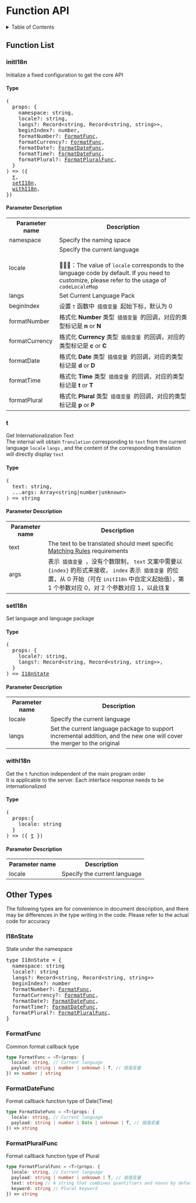 
# Function API

<details >
  <summary>Table of Contents</summary>

  &emsp;&emsp;[Function List](#function-list)<br/>
  &emsp;&emsp;&emsp;&emsp;[initI18n](#initi18n)<br/>
  &emsp;&emsp;&emsp;&emsp;&emsp;&emsp;[Type](#initi18n-type)<br/>
  &emsp;&emsp;&emsp;&emsp;&emsp;&emsp;[Parameter Description](#initi18n-parameter-description)<br/>
  &emsp;&emsp;&emsp;&emsp;[t](#t)<br/>
  &emsp;&emsp;&emsp;&emsp;&emsp;&emsp;[Type](#t-type)<br/>
  &emsp;&emsp;&emsp;&emsp;&emsp;&emsp;[Parameter Description](#t-parameter-description)<br/>
  &emsp;&emsp;&emsp;&emsp;[setI18n](#seti18n)<br/>
  &emsp;&emsp;&emsp;&emsp;&emsp;&emsp;[Type](#seti18n-type)<br/>
  &emsp;&emsp;&emsp;&emsp;&emsp;&emsp;[Parameter Description](#seti18n-parameter-description)<br/>
  &emsp;&emsp;&emsp;&emsp;[withI18n](#withi18n)<br/>
  &emsp;&emsp;&emsp;&emsp;&emsp;&emsp;[Type](#withi18n-type)<br/>
  &emsp;&emsp;&emsp;&emsp;&emsp;&emsp;[Parameter Description](#withi18n-parameter-description)<br/>
  &emsp;&emsp;[Other Types](#other-types)<br/>
  &emsp;&emsp;&emsp;&emsp;[I18nState](#i18nstate)<br/>
  &emsp;&emsp;&emsp;&emsp;[FormatFunc](#formatfunc)<br/>
  &emsp;&emsp;&emsp;&emsp;[FormatDateFunc](#formatdatefunc)<br/>
  &emsp;&emsp;&emsp;&emsp;[FormatPluralFunc](#formatpluralfunc)<br/>

</details>

## Function List

### initI18n
Initialize a fixed configuration to get the core API
<h4 id="initi18n-type">Type</h4>
<pre>
(
  props: {
    namespace: string,
    locale?: string,
    langs?: Record&lt;string, Record&lt;string, string&gt;&gt;,
    beginIndex?: number,
    formatNumber?: <a href="#formatfunc">FormatFunc</a>,
    formatCurrency?: <a href="#formatfunc">FormatFunc</a>,
    formatDate?: <a href="#formatdatefunc">FormatDateFunc</a>,
    formatTime?: <a href="#formatdatefunc">FormatDateFunc</a>,
    formatPlural?: <a href="#formatpluralfunc">FormatPluralFunc</a>,
  }
) => ({
  <a href="#t">t</a>,
  <a href="#seti18n">setI18n</a>,
  <a href="#withi18n">withI18n</a>,
})
</pre>

<h4 id="initi18n-parameter-description">Parameter Description</h4>
<table>
  <tr>
    <th>Parameter name</th>
    <th>Description</th>
  </tr>
  <tr>
    <tr>
      <td>namespace</td>
      <td>Specify the naming space</td>
    </tr>
    <tr>
      <td>locale</td>
      <td>
        Specify the current language<br /><br />📢📢📢：The value of  <code>locale</code>  corresponds to the language code by default. If you need to customize, please refer to the usage of  <code>codeLocaleMap</code> 
      </td>
    </tr>
    <tr>
      <td>langs</td>
      <td>Set Current Language Pack</td>
    </tr>
    <tr>
      <td>beginIndex</td>
      <td>
        设置 <code>t</code> 函数中<code> 插值变量 </code>起始下标，默认为 0
      </td>
    </tr>
    <tr>
      <td>formatNumber</td>
      <td>
        格式化<b> Number </b>类型<code> 插值变量 </code>的回调，对应的类型标记是<b> n </b>or<b> N </b>
      </td>
    </tr>
    <tr>
      <td>formatCurrency</td>
      <td>
        格式化<b> Currency </b>类型<code> 插值变量 </code>的回调，对应的类型标记是<b> c </b>or<b> C </b>
      </td>
    </tr>
    <tr>
      <td>formatDate</td>
      <td>
        格式化<b> Date </b>类型<code> 插值变量 </code>的回调，对应的类型标记是<b> d </b>or<b> D </b>
      </td>
    </tr>
    <tr>
      <td>formatTime</td>
      <td>
        格式化<b> Time </b>类型<code> 插值变量 </code>的回调，对应的类型标记是<b> t </b>or<b> T </b>
      </td>
    </tr>
    <tr>
      <td>formatPlural</td>
      <td>
        格式化<b> Plural </b>类型<code> 插值变量 </code>的回调，对应的类型标记是<b> p </b>or<b> P </b>
      </td>
    </tr>
  </tr>
</table>

### t
Get Internationalization Text<br />The internal will obtain  `Translation`  corresponding to  <code>text</code>  from the current language  <code>locale</code>   <code>langs</code> , and the content of the corresponding translation will directly display  <code>text</code> 
<h4 id="t-type">Type</h4>
<pre>
(
  text: string,
  ...args: Array&lt;string|number|unknown&gt;
) =&gt; string
</pre>

<h4 id="t-parameter-description">Parameter Description</h4>
<table>
  <tr>
    <th>Parameter name</th>
    <th>Description</th>
  </tr>
  <tr>
    <tr>
      <td>text</td>
      <td>
        The text to be translated should meet specific  <a href="https://github.com/eyelly-wu/i18n-pro/blob/vdoc/docs/dist/MATCH_RULE.md">Matching Rules</a>  requirements
      </td>
    </tr>
    <tr>
      <td>args</td>
      <td>
        表示<code> 插值变量 </code>，没有个数限制， <code>text</code> 文案中需要以 <code>{index}</code> 的形式来接收， <code>index</code> 表示<code> 插值变量 </code>的位置，从 0 开始（可在 <code>initI18n</code> 中自定义起始值），第 1 个参数对应 0，对 2 个参数对应 1，以此往复
      </td>
    </tr>
  </tr>
</table>

### setI18n
Set language and language package
<h4 id="seti18n-type">Type</h4>
<pre>
(
  props: {
    locale?: string,
    langs?: Record&lt;string, Record&lt;string, string&gt;&gt;,
  }
) => <a href="#i18nstate">I18nState</a>
</pre>

<h4 id="seti18n-parameter-description">Parameter Description</h4>
<table>
  <tr>
    <th>Parameter name</th>
    <th>Description</th>
  </tr>
  <tr>
    <tr>
      <td>locale</td>
      <td>Specify the current language</td>
    </tr>
    <tr>
      <td>langs</td>
      <td>Set the current language package to support incremental addition, and the new one will cover the merger to the original</td>
    </tr>
  </tr>
</table>

### withI18n
Get the  <code>t</code>  function independent of the main program order<br />It is applicable to the server. Each interface response needs to be internationalized
<h4 id="withi18n-type">Type</h4>
<pre>
(
  props:{
    locale: string
  }
) => ({ <a href="#t">t</a> })
</pre>

<h4 id="withi18n-parameter-description">Parameter Description</h4>
<table>
  <tr>
    <th>Parameter name</th>
    <th>Description</th>
  </tr>
  <tr>
    <tr>
      <td>locale</td>
      <td>Specify the current language</td>
    </tr>
  </tr>
</table>


## Other Types
The following types are for convenience in document description, and there may be differences in the type writing in the code. Please refer to the actual code for accuracy
### I18nState
State under the namespace
<pre>
type I18nState = {
  namespace: string
  locale?: string
  langs?: Record&lt;string, Record&lt;string, string&gt;&gt;
  beginIndex?: number
  formatNumber?: <a href="#formatfunc">FormatFunc</a>,
  formatCurrency?: <a href="#formatfunc">FormatFunc</a>,
  formatDate?: <a href="#formatdatefunc">FormatDateFunc</a>,
  formatTime?: <a href="#formatdatefunc">FormatDateFunc</a>,
  formatPlural?: <a href="#formatpluralfunc">FormatPluralFunc</a>,
}
</pre>

### FormatFunc
Common format callback type
```ts
type FormatFunc = <T>(props: {
  locale: string, // Current language
  payload: string | number | unknown | T, // 插值变量
}) => number | string
```

### FormatDateFunc
Format callback function type of Date(Time)
```ts
type FormatDateFunc = <T>(props: {
  locale: string, // Current language
  payload: string | number | Date | unknown | T, // 插值变量
}) => string
```

### FormatPluralFunc
Format callback function type of Plural
```ts
type FormatPluralFunc = <T>(props: {
  locale: string, // Current language
  payload: string | number | unknown | T, // 插值变量
  text: string // A string that combines quantifiers and nouns by default. Languages that do not require plural processing can return this property directly
  keyword: string // Plural keyword
}) => string
```
